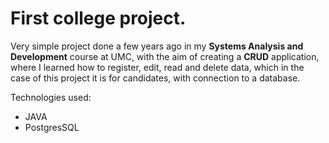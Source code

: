 # First college project.
Very simple project done a few years ago in my **Systems Analysis and Development** course at UMC, with the aim of creating a **CRUD** application, where I learned how to register, edit, read and delete data, which in the case of this project it is for candidates, with connection to a database.

Technologies used:

- JAVA
- PostgresSQL
